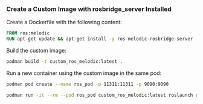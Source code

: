 ### Create a Custom Image with rosbridge_server Installed

Create a Dockerfile with the following content:

```dockerfile
FROM ros:melodic
RUN apt-get update && apt-get install -y ros-melodic-rosbridge-server
```

Build the custom image:
```bash
podman build -t custom_ros_melodic:latest .
```

Run a new container using the custom image in the same pod:
```bash
podman pod create --name ros_pod -p 11311:11311 -p 9090:9090
```

```bash
podman run -it --rm --pod ros_pod custom_ros_melodic:latest roslaunch rosbridge_server rosbridge_websocket.launch
```
